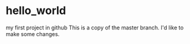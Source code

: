# hello_world
my first project in github
This is a copy of the master branch. I'd like to make some changes.
